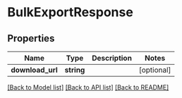 # BulkExportResponse

## Properties
Name | Type | Description | Notes
------------ | ------------- | ------------- | -------------
**download_url** | **string** |  | [optional] 

[[Back to Model list]](../README.md#documentation-for-models) [[Back to API list]](../README.md#documentation-for-api-endpoints) [[Back to README]](../README.md)



